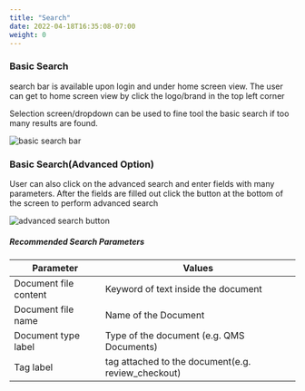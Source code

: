 ```yaml
---
title: "Search"
date: 2022-04-18T16:35:08-07:00
weight: 0
---
```

### Basic Search 


search bar is available upon login and under home screen view. The user can get to home screen view by click the logo/brand in the top left corner

Selection screen/dropdown can be used to fine tool the basic search if too many results are found.

![basic search bar](/images/temp_assets/search.PNG)


### Basic Search(Advanced Option)
User can also click on the advanced search and enter fields with many parameters.
After the fields are filled out click the button at the bottom of the screen to perform advanced search

![advanced search button](/images/temp_assets/advanced_search.PNG)

##### Recommended Search Parameters
Parameter| Values 
---|---
Document file content| Keyword of text inside the document| file content| Keyword of text inside the document
Document file name | Name of the Document
Document type label | Type of the document (e.g. QMS Documents)
Tag label | tag attached to the document(e.g. review_checkout)






